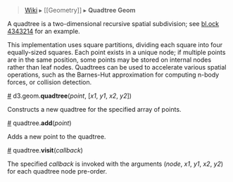 > [Wiki](Home) ▸ [[Geometry]] ▸ **Quadtree Geom**

A quadtree is a two-dimensional recursive spatial subdivision; see [bl.ock 4343214](http://bl.ocks.org/4343214) for an example.

This implementation uses square partitions, dividing each square into four equally-sized squares. Each point exists in a unique node; if multiple points are in the same position, some points may be stored on internal nodes rather than leaf nodes. Quadtrees can be used to accelerate various spatial operations, such as the Barnes-Hut approximation for computing n-body forces, or collision detection.

<a name="quadtree" href="#wiki-quadtree">#</a> d3.geom.<b>quadtree</b>(<i>point</i>, [<i>x1</i>, <i>y1</i>, <i>x2</i>, <i>y2</i>])

Constructs a new quadtree for the specified array of points.

<a name="add" href="#wiki-add">#</a> quadtree.<b>add</b>(<i>point</i>)

Adds a new point to the quadtree.

<a name="visit" href="#wiki-visit">#</a> quadtree.<b>visit</b>(<i>callback</i>)

The specified *callback* is invoked with the arguments (*node*, *x1*, *y1*, *x2*, *y2*) for each quadtree node pre-order.